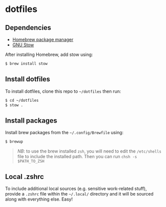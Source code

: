 # dotfiles

## Dependencies

- [Homebrew package manager](https://brew.sh/)
- [GNU Stow](https://www.gnu.org/software/stow/)

After installing Homebrew, add stow using:

```bash
$ brew install stow
```

## Install dotfiles

To install dotfiles, clone this repo to `~/dotfiles` then run:

```bash
$ cd ~/dotfiles
$ stow .
```

## Install packages

Install brew packages from the `~/.config/Brewfile` using:

```bash
$ brewup
```

> *NB*: to use the brew installed `zsh`, you will need to edit the `/etc/shells` file to include the installed
path. Then you can run `chsh -s $PATH_TO_ZSH`

## Local .zshrc

To include additional local sources (e.g. sensitive work-related stuff), provide a `.zshrc` file within the
`~/.local/` directory and it will be sourced along with everything else. Easy!
